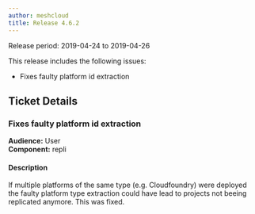 ```yaml
---
author: meshcloud
title: Release 4.6.2
---
```


Release period: 2019-04-24 to 2019-04-26

This release includes the following issues:
* Fixes faulty platform id extraction
<!--truncate-->

## Ticket Details
### Fixes faulty platform id extraction
**Audience:** User<br>**Component:** repli


#### Description
If multiple platforms of the same type (e.g. Cloudfoundry) were deployed the faulty platform type extraction could have lead to projects not beeing replicated anymore. This was fixed.

